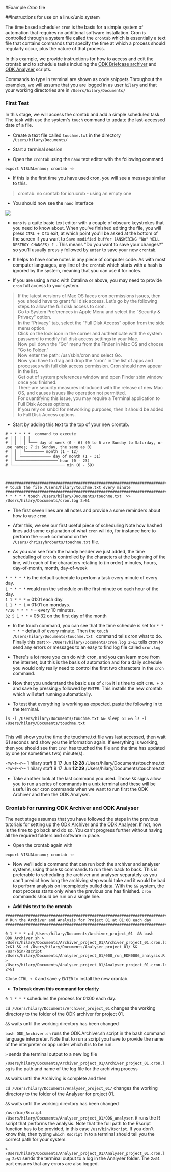 #Example *Cron* file

##Instructions for use on a linux/unix system

The time based scheduler `cron` is the basis for a simple system of automation that requires no additional software installation. Cron is controlled through a system file called the `crontab` which is essentially a text file that contains commands that specify the time at which a process should regularly occur, plus the nature of that process.

In this example, we provide instructions for how to access and edit the crontab and to schedule tasks including the [ODK Briefcase archiver](../02_ODK_Briefcase_Archiver) and [ODK Analyser](../03_ODK_AnalyserR) scripts.

Commands to type in terminal are shown as code snippets
Throughout the examples, we will assume that you are logged in as user `hilary` and that your working directories are in `/Users/hilary/Documents/`

### First Test 
In this stage, we will access the crontab and add a simple scheduled task.
The task with use the system's `touch` command to update the last-accessed date of a file.

* Create a text file called `touchme.txt` in the directory `/Users/hilary/Documents/`

* Start a terminal session

* Open the `crontab` using the `nano` text editor with the following command

```
export VISUAL=nano; crontab -e
```
* If this is the first time you have used cron, you will see a message similar to this.

> crontab: no crontab for icrucrob - using an empty one

* You should now see the `nano` interface

![](files/fig1.png)


* `nano` is a quite basic text editor with a couple of obscure keystrokes that you need to know about. When you've finished editing the file, you will press `CTRL + X` to exit, at which point you'll be asked at the bottom of the screen if you want to `Save modified buffer (ANSWERING "No" WILL DESTROY CHANGES) ? `. This means "Do you want to save your changes?" so you'll usually press `y` followed by `enter` to save your new `crontab`.  

* It helps to have some notes in any piece of computer code. As with most computer languages, any line of the `crontab` which starts with a hash is ignored by the system, meaning that you can use it for notes. 


* If you are using a mac with Catalina or above, you may need to provide `cron` full access to your system. 

>If the latest versions of Mac OS faces cron permissions issues, then you should have to grant full disk access. Let’s go by the following steps to allow the full disk access to cron.  
>Go to System Preferences in Apple Menu and select the “Security & Privacy” option.  
>In the “Privacy” tab, select the “Full Disk Access” option from the side menu option.  
Click on the lock icon in the corner and authenticate with the system password to modify full disk access settings in your Mac.    
>Now pull down the “Go” menu from the Finder in Mac OS and choose “Go to Folder.”  
>Now enter the path: /usr/sbin/cron and select Go.  
>Now you have to drag and drop the “cron” in the list of apps and processes with full disk access permission. Cron should now appear in the list.  
>Get out of system preferences window and open Finder sbin window once you finished.  
>There are security measures introduced with the release of new Mac OS, and causes issues like operation not permitted.   
>For quantifying this issue, you may require a Terminal application to Full Disk Access options.   
>If you rely on smbd for networking purposes, then it should be added to Full Disk Access options.  

* Start by adding this text to the top of your new crontab. 

```
# * * * * *  command to execute
# │ │ │ │ │
# │ │ │ │ └─── day of week (0 - 6) (0 to 6 are Sunday to Saturday, or use names; 7 is Sunday, the same as 0)
# │ │ │ └──────── month (1 - 12)
# │ │ └───────────── day of month (1 - 31)
# │ └────────────────── hour (0 - 23)
# └─────────────────────── min (0 - 59)



########################################################################################
# touch the file /Users/hilary/touchme.txt every minute
########################################################################################
* * * * * touch /Users/hilary/Documents/touchme.txt  >> /Users/hilary/Documents/cron.log 2>&1
```

* The first seven lines are all notes and provide a some reminders about how to use `cron`. 

* After this, we see our first useful piece of scheduling
Note how hashed lines add some explanation of what `cron` will do, for instance here to perform the `touch` command on the `/Users/chrissyhroberts/touchme.txt` file.

* As you can see from the handy header we just added, the time scheduling of `cron` is controlled by the characters at the beginning of the line, with each of the characters relating to (in order) minutes, hours, day-of-month, month, day-of-week
>
`* * * * *` is the default schedule to perfom a task every minute of every day.  
`1 * * * *` would run the schedule on the first minute od each hour of the day.   
`1 1 * * *` = 01:01 each day.  
`1 1 * * 1` = 01:01 on mondays.  
`*/10 * * * *` = every 10 minutes.  
`32 5 1 * *` = 05:32 on the first day of the month

* In the touch command, you can see that the time schedule is set for `* * * * *` default of every minute. Then the `touch /Users/hilary/Documents/touchme.txt ` command tells cron what to do. Finally this part `>> /Users/hilary/Documents/cron.log 2>&1` tells cron to send any errors or messages to an easy to find log file called `cron.log`

* There's a lot more you can do with cron, and you can learn more from the internet, but this is the basis of automation and for a daily schedule you would only really need to control the first two characters in the `cron` command. 

* Now that you understand the basic use of `cron` it is time to exit `CTRL + X` and save by pressing `y` followed by `ENTER`. This installs the new crontab which will start running automatically. 

* To test that everything is working as expected, paste the following in to the terminal.

```
ls -l /Users/hilary/Documents/touchme.txt && sleep 61 && ls -l /Users/hilary/Documents/touchme.txt
  
```

This will show you the time the touchme.txt file was last accessed, then wait 61 seconds and show you the information again. If everything is working, then you should see that `cron` has touched the file and the time has updated by one (or sometimes two) minute(s). 

>
-rw-r--r--  1 hilary  staff  8 17 Jun **12:28** /Users/hilary/Documents/touchme.txt  
-rw-r--r--  1 hilary  staff  8 17 Jun **12:29** /Users/hilary/Documents/touchme.txt

* Take another look at the last command you used. Those `&&` signs allow you to run a series of commands in a unix terminal and these will be useful in our cron commands when we want to run first the ODK Archiver and then the ODK Analyser. 

### Crontab for running ODK Archiver and ODK Analyser

The next stage assumes that you have followed the steps in the previous tutorials for setting up the [ODK Archiver](../01_ODK_Archiver/README.md) and the [ODK Analyser](../02_ODK_Analyser/README.md). If not, now is the time to go back and do so. You can't progress further without having all the required folders and software in place. 

* Open the crontab again with
```
export VISUAL=nano; crontab -e
```

* Now we'll add a command that can run both the archiver and analyser systems, using those `&&` commands to run them back to back. This is preferable to scheduling the archiver and analyser separately as you can't predict how long the archiving step would take and it would be bad to perform analysis on incompletely pulled data. With the `&&` system, the next process starts only when the previous one has finished. `cron` commands should be run on a single line.


* **Add this text to the crontab**

```
########################################################################################
# Run the Archiver and Analysis for Project 01 at 01:00 each day
########################################################################################

0 1 * * * cd /Users/hilary/Documents/Archiver_project_01  && bash ODK_Archiver.sh > /Users/hilary/Documents/Archiver_project_01/Archiver_project_01.cron.log 2>&1 && cd /Users/hilary/Documents/Analyser_project_01/ &&  /usr/bin/Rscript /Users/hilary/Documents/Analyser_project_01/000_run_EDK0006_analysis.R > /Users/hilary/Documents/Analyser_project_01/Analyser_project_01.cron.log 2>&1 

```

Close `CTRL + X` and save `y` `ENTER` to install the new crontab.

* **To break down this command for clarity**

`0 1 * * *` schedules the process for 01:00 each day. 

`cd /Users/hilary/Documents/Archiver_project_01` changes the working directory to the folder of the ODK archiver for project 01.  

`&&` waits until the working directory has been changed

`bash ODK_Archiver.sh` runs the ODK.Archiver.sh script in the bash command language interpreter. Note that to run a script you have to provide the name of the interpreter or app under which it is to be run.

`>` sends the terminal output to a new log file

`/Users/hilary/Documents/Archiver_project_01/Archiver_project_01.cron.log` is the path and name of the log file for the archiving process

`&&` waits until the Archiving is complete and then 

`cd /Users/hilary/Documents/Analyser_project_01/` changes the working directory to the folder of the Analyser for project 01.

`&&` waits until the working directory has been changed

`/usr/bin/Rscript /Users/hilary/Documents/Analyser_project_01/ODK_analyser.R` runs the R script that performs the analysis. Note that the full path to the Rscript function has to be provided, in this case `/usr/bin/Rscript`. If you don't know this, then typing `which Rscript` in to a terminal should tell you the correct path for your system.

`> /Users/hilary/Documents/Analyser_project_01/Analyser_project_01.cron.log 2>&1` sends the terminal output to a log in the Analyser folder. The `2>&1` part ensures that any errors are also logged.

 







